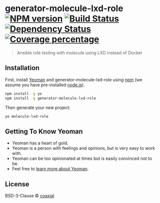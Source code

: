 # generator-molecule-lxd-role [![NPM version][npm-image]][npm-url] [![Build Status][travis-image]][travis-url] [![Dependency Status][daviddm-image]][daviddm-url] [![Coverage percentage][coveralls-image]][coveralls-url]
> Ansible role testing with molecule using LXD instead of Docker

## Installation

First, install [Yeoman](http://yeoman.io) and generator-molecule-lxd-role using [npm](https://www.npmjs.com/) (we assume you have pre-installed [node.js](https://nodejs.org/)).

```bash
npm install -g yo
npm install -g generator-molecule-lxd-role
```

Then generate your new project:

```bash
yo molecule-lxd-role
```

## Getting To Know Yeoman

 * Yeoman has a heart of gold.
 * Yeoman is a person with feelings and opinions, but is very easy to work with.
 * Yeoman can be too opinionated at times but is easily convinced not to be.
 * Feel free to [learn more about Yeoman](http://yeoman.io/).

## License

BSD-3-Clause © [coaxial](https://64b.it)


[npm-image]: https://badge.fury.io/js/generator-molecule-lxd-role.svg
[npm-url]: https://npmjs.org/package/generator-molecule-lxd-role
[travis-image]: https://travis-ci.org/coaxial/generator-molecule-lxd-role.svg?branch=master
[travis-url]: https://travis-ci.org/coaxial/generator-molecule-lxd-role
[daviddm-image]: https://david-dm.org/coaxial/generator-molecule-lxd-role.svg?theme=shields.io
[daviddm-url]: https://david-dm.org/coaxial/generator-molecule-lxd-role
[coveralls-image]: https://coveralls.io/repos/coaxial/generator-molecule-lxd-role/badge.svg
[coveralls-url]: https://coveralls.io/r/coaxial/generator-molecule-lxd-role
